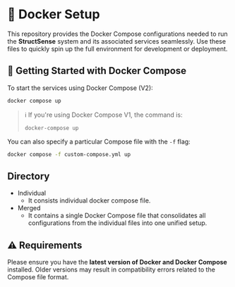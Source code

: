 # 🐳 Docker Setup

This repository provides the Docker Compose configurations needed to run the **StructSense** system and its associated services seamlessly. Use these files to quickly spin up the full environment for development or deployment.

## 🚀 Getting Started with Docker Compose

To start the services using Docker Compose (V2):

```bash
docker compose up
```

> ℹ️ If you're using Docker Compose V1, the command is:
> ```bash
> docker-compose up
> ```

You can also specify a particular Compose file with the `-f` flag:

```bash
docker compose -f custom-compose.yml up
```

## Directory
- Individual
  - It consists individual docker compose file.
- Merged
  - It contains a single Docker Compose file that consolidates all configurations from the individual files into one unified setup.
  
## ⚠️ Requirements

Please ensure you have the **latest version of Docker and Docker Compose** installed. Older versions may result in compatibility errors related to the Compose file format.
